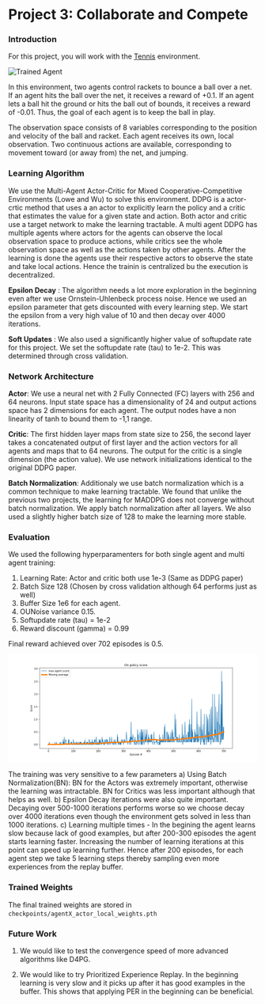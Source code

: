[//]: # (Image References)

[image1]: https://github.com/choudharydhruv/deepRL-projects-udacity/blob/master/project3_collaborate_compete/plots/demo.gif "Trained Agent"

[image2]: https://github.com/choudharydhruv/deepRL-projects-udacity/blob/master/project3_collaborate_compete/plots/MADDPG_rewards.png

# Project 3: Collaborate and Compete

### Introduction

For this project, you will work with the [Tennis](https://github.com/Unity-Technologies/ml-agents/blob/master/docs/Learning-Environment-Examples.md#tennis) environment.

![Trained Agent][image1]

In this environment, two agents control rackets to bounce a ball over a net. If an agent hits the ball over the net, it receives a reward of +0.1.  If an agent lets a ball hit the ground or hits the ball out of bounds, it receives a reward of -0.01.  Thus, the goal of each agent is to keep the ball in play.

The observation space consists of 8 variables corresponding to the position and velocity of the ball and racket. Each agent receives its own, local observation.  Two continuous actions are available, corresponding to movement toward (or away from) the net, and jumping.

### Learning Algorithm

We use the Multi-Agent Actor-Critic for Mixed Cooperative-Competitive Environments (Lowe and Wu) to solve this environment. DDPG is a actor-crtic method that uses a an actor to explicitly learn the policy and a critic that estimates the value for a given state and action. Both actor and critic use a target network to make the learning tractable. A multi agent DDPG has multiple agents where actors for the agents can observe the local observation space to produce actions, while critics see the whole observation space as well as the actions taken by other agents. After the learning is done the agents use their respective actors to observe the state and take local actions. Hence the trainin is centralized bu the execution is decentralized.

**Epsilon Decay** : The algorithm needs a lot more exploration in the beginning even after we use Ornstein-Uhlenbeck process noise. Hence we used an epsilon parameter that gets discounted with every learning step. We start the epsilon from a very high value of 10 and then decay over 4000 iterations.

**Soft Updates** : We also used a significantly higher value of softupdate rate for this project. We set the softupdate rate (tau) to 1e-2. This was determined through cross validation.

### Network Architecture

**Actor**: We use a neural net with 2 Fully Connected (FC) layers with 256 and 64 neurons. Input state space has a dimensionality of 24  and output actions space has 2 dimensions for each agent. The output nodes have a non linearity of tanh to bound them to -1,1 range.

**Critic**: The first hidden layer maps from state size to 256, the second layer takes a concatenated output of first layer and the action vectors for all agents and maps that to 64 neurons. The output for the critic is a single dimension (the action value). We use network initializations identical to the original DDPG paper.

**Batch Normalization**: Additionaly we use batch normalization which is a common technique to make learning tractable. We found that unlike the previous two projects, the learning for MADDPG does not converge without batch normalization. We apply batch normalization after all layers. We also used a slightly higher batch size of 128 to make the learning more stable.

### Evaluation

We used the following hyperparamenters for both single agent and multi agent training:

1. Learning Rate: Actor and critic both use 1e-3 (Same as DDPG paper)
2. Batch Size 128 (Chosen by cross validation although 64 performs just as well)
3. Buffer Size 1e6 for each agent.
4. OUNoise variance 0.15.
5. Softupdate rate (tau) = 1e-2
6. Reward discount (gamma) = 0.99

Final reward achieved over 702 episodes is 0.5.

![Plot of rewards][image2]

The training was very sensitive to a few parameters
a) Using Batch Normalization(BN):  BN for the Actors was extremely important, otherwise the learning was intractable. BN for Critics was less important although that helps as well.
b) Epsilon Decay iterations were also quite important. Decaying over 500-1000 iterations performs worse so we choose decay over 4000 iterations even though the environment gets solved in less than 1000 iterations.
c) Learning multiple times -  In the begining the agent learns slow because lack of good examples, but after 200-300 episodes the agent starts learning faster. Increasing the number of learning iterations at this point can speed up learning further. Hence after 200 episodes, for each agent step we take 5 learning steps thereby sampling even more experiences from the replay buffer. 


### Trained Weights

The final trained weights are stored in `checkpoints/agentX_actor_local_weights.pth`

### Future Work

1. We would like to test the convergence speed of more advanced algorithms like  D4PG.

2. We would like to try Prioritized Experience Replay. In the beginning learning is very slow and it picks up after it has good examples in the buffer. This shows that applying PER in the beginning can be beneficial.